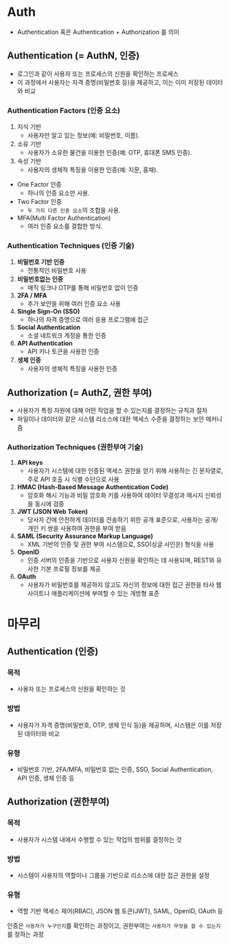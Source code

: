 # Auth 
- Authentication 혹은 Authentication + Authorization 를 의미

## Authentication (= AuthN, 인증)
- 로그인과 같이 사용자 또는 프로세스의 신원을 확인하는 프로세스
- 이 과정에서 사용자는 자격 증명(비밀번호 등)을 제공하고, 이는 이미 저장된 데이터와 비교

### Authentication Factors (인증 요소)
1. 지식 기반
   - 사용자만 알고 있는 정보(예: 비밀번호, 이름).
2. 소유 기반
   - 사용자가 소유한 물건을 이용한 인증(예: OTP, 휴대폰 SMS 인증).
3. 속성 기반
   - 사용자의 생체적 특징을 이용한 인증(예: 지문, 홍채).

- One Factor 인증
  - 하나의 인증 요소만 사용.
- Two Factor 인증
  - ``두 가지 다른 인증 요소``의 조합을 사용.
- MFA(Multi Factor Authentication)
  - 여러 인증 요소를 결합한 방식.

### Authentication Techniques (인증 기술)
1. **비밀번호 기반 인증**
   - 전통적인 비밀번호 사용
2. **비밀번호없는 인증**
   - 매직 링크나 OTP를 통해 비밀번호 없이 인증
3. **2FA / MFA**
   - 추가 보안을 위해 여러 인증 요소 사용
4. **Single Sign-On (SSO)**
   - 하나의 자격 증명으로 여러 응용 프로그램에 접근
5. **Social Authentication**
   - 소셜 네트워크 계정을 통한 인증
6. **API Authentication**
   - API 키나 토큰을 사용한 인증
7. **생체 인증**
   - 사용자의 생체적 특징을 사용한 인증

## Authorization (= AuthZ, 권한 부여)
- 사용자가 특정 자원에 대해 어떤 작업을 할 수 있는지를 결정하는 규칙과 절차
- 파일이나 데이터와 같은 시스템 리소스에 대한 액세스 수준을 결정하는 보안 메커니즘

### Authorization Techniques (권한부여 기술)
1. **API keys**
    - 사용자가 시스템에 대한 인증된 액세스 권한을 얻기 위해 사용하는 긴 문자열로, 주로 API 호출 시 식별 수단으로 사용
3. **HMAC (Hash-Based Message Authentication Code)**
    - 암호화 해시 기능과 비밀 암호화 키를 사용하여 데이터 무결성과 메시지 신뢰성을 동시에 검증
4. **JWT (JSON Web Token)**
    - 당사자 간에 안전하게 데이터를 전송하기 위한 공개 표준으로, 사용자는 공개/개인 키 쌍을 사용하여 권한을 부여 받음
5. **SAML (Security Assurance Markup Language)**
    - XML 기반의 인증 및 권한 부여 시스템으로, SSO(싱글 사인온) 형식을 사용
6. **OpenID**
    - 인증 서버의 인증을 기반으로 사용자 신원을 확인하는 데 사용되며, REST와 유사한 기본 프로필 정보를 제공
7. **OAuth**
      - 사용자가 비밀번호를 제공하지 않고도 자신의 정보에 대한 접근 권한을 타사 웹사이트나 애플리케이션에 부여할 수 있는 개방형 표준

# 마무리
## Authentication (인증)
### 목적
- 사용자 또는 프로세스의 신원을 확인하는 것
### 방법
- 사용자가 자격 증명(비밀번호, OTP, 생체 인식 등)을 제공하며, 시스템은 이를 저장된 데이터와 비교
### 유형
- 비밀번호 기반, 2FA/MFA, 비밀번호 없는 인증, SSO, Social Authentication, API 인증, 생체 인증 등
## Authorization (권한부여)
### 목적
- 사용자가 시스템 내에서 수행할 수 있는 작업의 범위를 결정하는 것
### 방법 
- 시스템이 사용자의 역할이나 그룹을 기반으로 리소스에 대한 접근 권한을 설정
### 유형 
- 역할 기반 액세스 제어(RBAC), JSON 웹 토큰(JWT), SAML, OpenID, OAuth 등

인증은 ``사용자가 누구인지``를 확인하는 과정이고, 
권한부여는 ``사용자가 무엇을 할 수 있는지``를 정하는 과정
